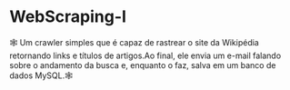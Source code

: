 # WebScraping-I
🕸️ Um crawler simples que é capaz de rastrear o site da Wikipédia retornando links e títulos de artigos.Ao final, ele envia um e-mail falando sobre o andamento da busca e, enquanto o faz, salva em um banco de dados MySQL.🕸️

